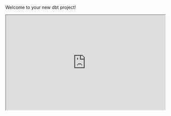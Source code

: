 Welcome to your new dbt project!

<iframe
  src="https://www.coffeeandtips.com/post/first-steps-with-dbt"
  style="width:100%; height:300px;"
></iframe>




